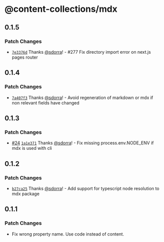 # @content-collections/mdx

## 0.1.5

### Patch Changes

- [`7e3376d`](https://github.com/sdorra/content-collections/commit/7e3376d4faaa9150798f0b25870946bc5ae7ee66) Thanks [@sdorra](https://github.com/sdorra)! - #277 Fix directory import error on next.js pages router

## 0.1.4

### Patch Changes

- [`7a407f3`](https://github.com/sdorra/content-collections/commit/7a407f3c6a116dcfe2234279be4bdc333bbf89b8) Thanks [@sdorra](https://github.com/sdorra)! - Avoid regeneration of markdown or mdx if non relevant fields have changed

## 0.1.3

### Patch Changes

- [#24](https://github.com/sdorra/content-collections/pull/24) [`1a1e371`](https://github.com/sdorra/content-collections/commit/1a1e3719e21f33936b02c39a5680f20c34219b62) Thanks [@sdorra](https://github.com/sdorra)! - Fix missing process.env.NODE_ENV if mdx is used with cli

## 0.1.2

### Patch Changes

- [`b27ca25`](https://github.com/sdorra/content-collections/commit/b27ca2505c1916e9d0232f2d726faaadbc14b982) Thanks [@sdorra](https://github.com/sdorra)! - Add support for typescript node resolution to mdx package

## 0.1.1

### Patch Changes

- Fix wrong property name. Use code instead of content.
